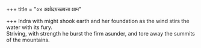 +++
title = "०४ अक्षोदयच्छवसा क्षाम"

+++
Indra with might shook earth and her foundation as the wind stirs the water with its fury.  
     Striving, with strength he burst the firm asunder, and tore away the summits of the mountains.